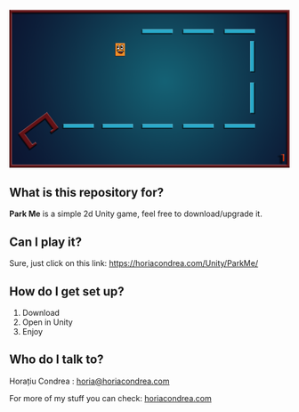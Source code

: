 <p align="center">
  <img src="https://github.com/horiacondrea/ParkMe/blob/master/Assets/Images/ParkMe.png" width="650" title="Park Me">
</p>

<h2>What is this repository for?</h2>

<b>Park Me</b> is a simple 2d Unity game, feel free to download/upgrade it.

<h2>Can I play it?</h2>

Sure, just click on this link: https://horiacondrea.com/Unity/ParkMe/

<h2>How do I get set up?</h2>

1. Download
2. Open in Unity
3. Enjoy

<h2>Who do I talk to?</h2>

Horațiu Condrea : horia@horiacondrea.com

For more of my stuff you can check: [horiacondrea.com](https://www.horiacondrea.com)
